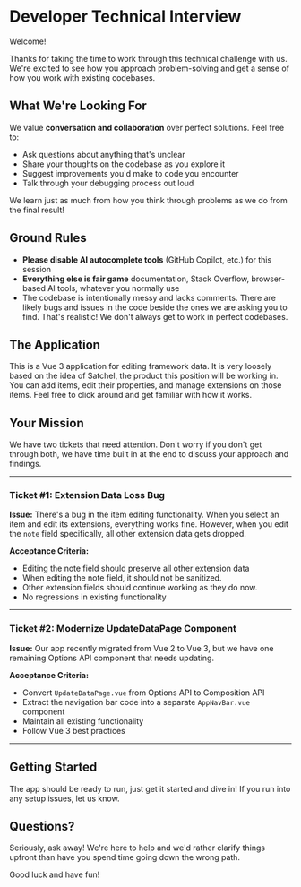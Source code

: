 # Developer Technical Interview

Welcome!

Thanks for taking the time to work through this technical challenge with us. We're excited to see how you approach problem-solving and get a sense of how you work with existing codebases.

## What We're Looking For

We value **conversation and collaboration** over perfect solutions. Feel free to:
- Ask questions about anything that's unclear
- Share your thoughts on the codebase as you explore it
- Suggest improvements you'd make to code you encounter
- Talk through your debugging process out loud

We learn just as much from how you think through problems as we do from the final result!

## Ground Rules

- **Please disable AI autocomplete tools** (GitHub Copilot, etc.) for this session
- **Everything else is fair game** documentation, Stack Overflow, browser-based AI tools, whatever you normally use
- The codebase is intentionally messy and lacks comments. There are likely bugs and issues in the code beside the ones we are asking you to find. That's realistic! We don't always get to work in perfect codebases. 

## The Application

This is a Vue 3 application for editing framework data. It is very loosely based on the idea of Satchel, the product this position will be working in. You can add items, edit their properties, and manage extensions on those items. Feel free to click around and get familiar with how it works.

## Your Mission

We have two tickets that need attention. Don't worry if you don't get through both, we have time built in at the end to discuss your approach and findings.

---

### **Ticket #1: Extension Data Loss Bug**

**Issue:**
There's a bug in the item editing functionality. When you select an item and edit its extensions, everything works fine. However, when you edit the `note` field specifically, all other extension data gets dropped.

**Acceptance Criteria:**
- Editing the note field should preserve all other extension data
- When editing the note field, it should not be sanitized.
- Other extension fields should continue working as they do now.
- No regressions in existing functionality

---

### **Ticket #2: Modernize UpdateDataPage Component**

**Issue:**
Our app recently migrated from Vue 2 to Vue 3, but we have one remaining Options API component that needs updating.

**Acceptance Criteria:**
- Convert `UpdateDataPage.vue` from Options API to Composition API
- Extract the navigation bar code into a separate `AppNavBar.vue` component
- Maintain all existing functionality
- Follow Vue 3 best practices

---

## Getting Started

The app should be ready to run, just get it started and dive in! If you run into any setup issues, let us know.

## Questions?

Seriously, ask away! We're here to help and we'd rather clarify things upfront than have you spend time going down the wrong path.

Good luck and have fun!